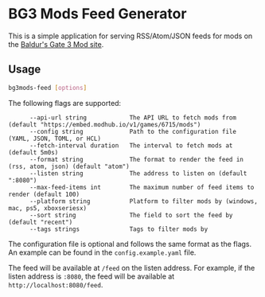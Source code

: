 # BG3 Mods Feed Generator

This is a simple application for serving RSS/Atom/JSON feeds for mods on the [Baldur's Gate 3 Mod site](https://baldursgate3.game/mods).

## Usage

```bash
bg3mods-feed [options]
```

The following flags are supported:

```
      --api-url string            The API URL to fetch mods from (default "https://embed.modhub.io/v1/games/6715/mods")
      --config string             Path to the configuration file (YAML, JSON, TOML, or HCL)
      --fetch-interval duration   The interval to fetch mods at (default 5m0s)
      --format string             The format to render the feed in (rss, atom, json) (default "atom")
      --listen string             The address to listen on (default ":8080")
      --max-feed-items int        The maximum number of feed items to render (default 100)
      --platform string           Platform to filter mods by (windows, mac, ps5, xboxseriesx)
      --sort string               The field to sort the feed by (default "recent")
      --tags strings              Tags to filter mods by
```

The configuration file is optional and follows the same format as the flags.
An example can be found in the `config.example.yaml` file.

The feed will be available at `/feed` on the listen address.
For example, if the listen address is `:8080`, the feed will be available at `http://localhost:8080/feed`.
